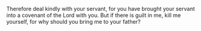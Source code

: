 Therefore deal kindly with your servant, for you have brought your servant into a covenant of the Lord with you. But if there is guilt in me, kill me yourself, for why should you bring me to your father?
